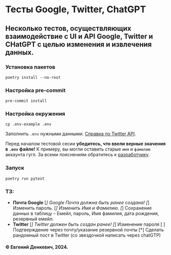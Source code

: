 # Тесты Google, Twitter, ChatGPT
## Несколько тестов, осуществляющих взаимодействие с UI и API Google, Twitter и CHatGPT с целью изменения и извлечения данных.

### Установка пакетов
```
poetry install --no-root
```

### Настройка pre-commit
```
pre-commit install
```

### Настройка окружения
```
cp .env-example .env
```

Заполнить `.env` нужными данными.
[Справка по Twitter API](https://developer.x.com/en/docs/platform-overview).

Перед началом тестовой сесии **убедитесь, что ввели верные значения в `.env` файле!** К примеру, вы могли оставить старые `имя` и `фамилию` аккаунта гугл.
За всеми пояснениям обратитесь к [разработчику](https://t.me/im_eugenestudio).

### Запуск
```
poetry run pytest
```

### TЗ:
- **Почта Google**
    [*] Google Почта должна быть ранее создана!
    [*] Изменить пароль.
    [*] Изменить  Имя и Фамилию.
    [*] Сохранение данных в таблицу – Емейл, пароль, Имя фамилия, дата рождения, резервный емейл.
- **Twitter**
    [*] Twitter должен быть создан ранее!
    [*] Изменение пароля
    [ ] Подтверждение через почту/указание резервной почты
    [*] Сделать рандомный пост в Twitter (со звездочкой написать через chatGTP)

#### © Евгений Денкевич, 2024.
